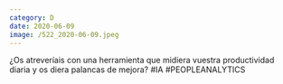 ```yaml
--- 
category: D 
date: 2020-06-09 
image: /522_2020-06-09.jpeg 
--- 
```


¿Os atreveríais con una herramienta que midiera vuestra productividad diaria y os diera palancas de mejora? #IA #PEOPLEANALYTICS